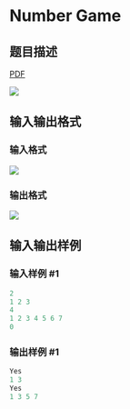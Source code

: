 # Number Game

## 题目描述

[problemUrl]: https://uva.onlinejudge.org/index.php?option=com_onlinejudge&Itemid=8&category=13&page=show_problem&problem=1105

[PDF](https://uva.onlinejudge.org/external/101/p10164.pdf)

![](https://cdn.luogu.com.cn/upload/vjudge_pic/UVA10164/fb404c3d474fff2d3af550c5d398216330d7a4a0.png)

## 输入输出格式

### 输入格式

![](https://cdn.luogu.com.cn/upload/vjudge_pic/UVA10164/96eddab11269863a086091c423d67785801447c6.png)

### 输出格式

![](https://cdn.luogu.com.cn/upload/vjudge_pic/UVA10164/5d3377b25a2941dd063870d178a80d2def08fca9.png)

## 输入输出样例

### 输入样例 #1

```cpp
2
1 2 3
4
1 2 3 4 5 6 7
0
```


### 输出样例 #1

```cpp
Yes
1 3
Yes
1 3 5 7
```


